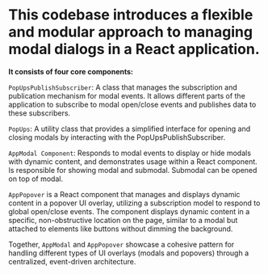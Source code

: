 # This codebase introduces a flexible and modular approach to managing modal dialogs in a React application. 

**It consists of four core components:**

`PopUpsPublishSubscriber`: A class that manages the subscription and publication mechanism for modal events. It allows different parts of the application to subscribe to modal open/close events and publishes data to these subscribers.

`PopUps`: A utility class that provides a simplified interface for opening and closing modals by interacting with the PopUpsPublishSubscriber.

`AppModal Component`: Responds to modal events to display or hide modals with dynamic content, and demonstrates usage within a React component. Is responsible for showing modal and submodal. Submodal can be opened on top of modal.

`AppPopover` is a React component that manages and displays dynamic content in a popover UI overlay, utilizing a subscription model to respond to global open/close events. The component displays dynamic content in a specific, non-obstructive location on the page, similar to a modal but attached to elements like buttons without dimming the background.

Together, `AppModal` and `AppPopover` showcase a cohesive pattern for handling different types of UI overlays (modals and popovers) through a centralized, event-driven architecture. 
